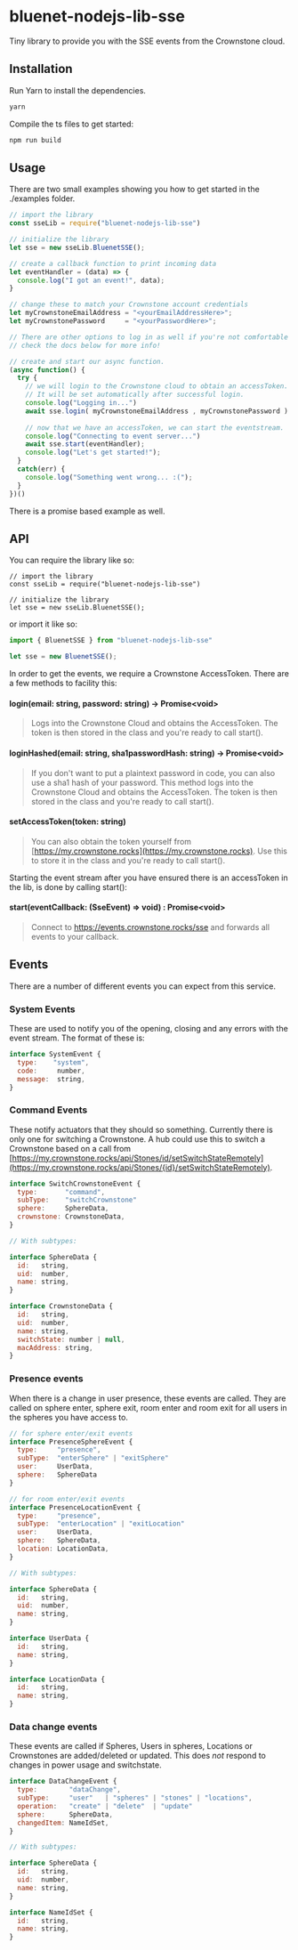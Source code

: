 # bluenet-nodejs-lib-sse
Tiny library to provide you with the SSE events from the Crownstone cloud.

## Installation

Run Yarn to install the dependencies.

```js
yarn
```

Compile the ts files to get started:

```js
npm run build
```

## Usage

There are two small examples showing you how to get started in the ./examples folder.

```js
// import the library
const sseLib = require("bluenet-nodejs-lib-sse")

// initialize the library
let sse = new sseLib.BluenetSSE();

// create a callback function to print incoming data
let eventHandler = (data) => {
  console.log("I got an event!", data);
}

// change these to match your Crownstone account credentials
let myCrownstoneEmailAddress = "<yourEmailAddressHere>";
let myCrownstonePassword     = "<yourPasswordHere>";

// There are other options to log in as well if you're not comfortable placing username/password data in code
// check the docs below for more info!

// create and start our async function.
(async function() {
  try {
    // we will login to the Crownstone cloud to obtain an accessToken.
    // It will be set automatically after successful login.
    console.log("Logging in...")
    await sse.login( myCrownstoneEmailAddress , myCrownstonePassword )
    
    // now that we have an accessToken, we can start the eventstream.
    console.log("Connecting to event server...")
    await sse.start(eventHandler);
    console.log("Let's get started!");
  }
  catch(err) {
    console.log("Something went wrong... :(");
  }
})()

```

There is a promise based example as well.

## API

You can require the library like so:
```
// import the library
const sseLib = require("bluenet-nodejs-lib-sse")

// initialize the library
let sse = new sseLib.BluenetSSE();
```

or import it like so: 

```js
import { BluenetSSE } from "bluenet-nodejs-lib-sse"

let sse = new BluenetSSE();
```

In order to get the events, we require a Crownstone AccessToken. There are a few methods to facility this:

#### login(email: string, password: string) -> Promise\<void> 
>Logs into the Crownstone Cloud and obtains the AccessToken. The token is then stored in the class and you're ready to call start().

#### loginHashed(email: string, sha1passwordHash: string) -> Promise\<void> 
>If you don't want to put a plaintext password in code, you can also use a sha1 hash of your password. 
>This method logs into the Crownstone Cloud and obtains the AccessToken. The token is then stored in the class and you're ready to call start().

#### setAccessToken(token: string)
> You can also obtain the token yourself from [https://my.crownstone.rocks](https://my.crownstone.rocks). Use this to store it in the class and you're ready to call start().


Starting the event stream after you have ensured there is an accessToken in the lib, is done by calling start():

#### start(eventCallback: (SseEvent) => void) : Promise\<void>
> Connect to https://events.crownstone.rocks/sse and forwards all events to your callback.
>

## Events

There are a number of different events you can expect from this service.

### System Events

These are used to notify you of the opening, closing and any errors with the event stream. The format of these is:
```js
interface SystemEvent {
  type:    "system",
  code:     number,
  message:  string,
}
```

### Command Events

These notify actuators that they should so something. Currently there is only one for switching a Crownstone. 
A hub could use this to switch a Crownstone based on a call from [https://my.crownstone.rocks/api/Stones/id/setSwitchStateRemotely](https://my.crownstone.rocks/api/Stones/{id}/setSwitchStateRemotely).
```js
interface SwitchCrownstoneEvent {
  type:       "command",
  subType:    "switchCrownstone"
  sphere:     SphereData,
  crownstone: CrownstoneData,
}

// With subtypes:

interface SphereData {
  id:   string,
  uid:  number,
  name: string,
}

interface CrownstoneData {
  id:   string,
  uid:  number,
  name: string,
  switchState: number | null,
  macAddress: string,
}
```

### Presence events

When there is a change in user presence, these events are called. They are called on sphere enter, sphere exit, room enter and room exit for all users in the spheres you have access to.

```js
// for sphere enter/exit events
interface PresenceSphereEvent {
  type:     "presence",
  subType:  "enterSphere" | "exitSphere"
  user:     UserData,
  sphere:   SphereData
}

// for room enter/exit events
interface PresenceLocationEvent {
  type:     "presence",
  subType:  "enterLocation" | "exitLocation"
  user:     UserData,
  sphere:   SphereData,
  location: LocationData,
}

// With subtypes:

interface SphereData {
  id:   string,
  uid:  number,
  name: string,
}

interface UserData {
  id:   string,
  name: string,
}

interface LocationData {
  id:   string,
  name: string,
}
```

### Data change events

These events are called if Spheres, Users in spheres, Locations or Crownstones are added/deleted or updated. This does *not* respond to changes in power usage and switchstate.

```js
interface DataChangeEvent {
  type:        "dataChange",
  subType:     "user"   | "spheres" | "stones" | "locations",
  operation:   "create" | "delete"  | "update"
  sphere:      SphereData,
  changedItem: NameIdSet,
}

// With subtypes:

interface SphereData {
  id:   string,
  uid:  number,
  name: string,
}

interface NameIdSet {
  id:   string,
  name: string,
}
```



























